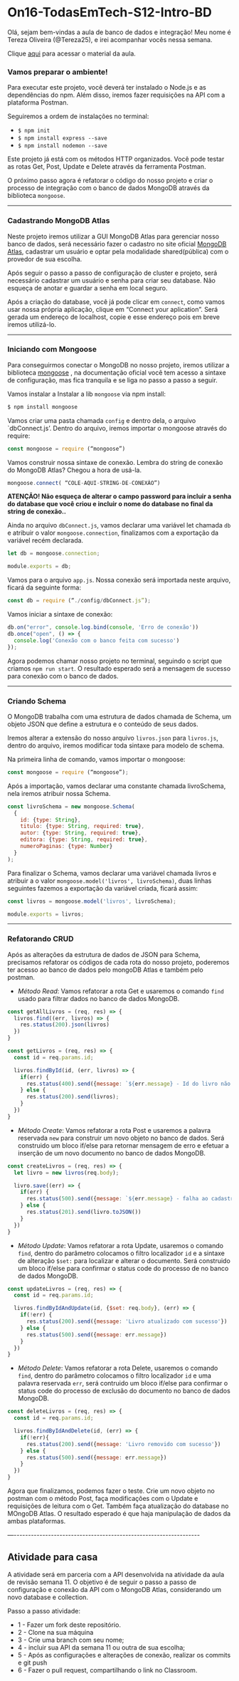 # On16-TodasEmTech-S12-Intro-BD

Olá, sejam bem-vindas a aula de banco de dados e integração! Meu nome é Tereza Oliveira (@Tereza25), e irei acompanhar vocês nessa semana.

Clique [aqui](https://github.com/reprograma/On16-TodasEmTech-S12-Intro-BD/blob/main/material%20aula/Banco%20de%20dados%20e%20Integra%C3%A7%C3%A3o%20-%20reprograma.pdf) para acessar o material da aula. 

### Vamos preparar o ambiente!


Para executar este projeto, você deverá ter instalado o Node.js e as dependências do npm. Além disso, iremos fazer requisições na API com a plataforma Postman.

Seguiremos a ordem de instalações no terminal:

- `$ npm init`
- `$ npm install express --save`
- `$ npm install nodemon --save`


Este projeto já está com os métodos HTTP organizados. Você pode testar as rotas Get, Post, Update e Delete através da ferramenta Postman. 

O próximo passo agora é refatorar o código do nosso projeto e criar o processo de integração com o banco de dados MongoDB através da biblioteca `mongoose`. 


-------------------------------

### Cadastrando MongoDB Atlas

Neste projeto iremos utilizar a GUI MongoDB Atlas para gerenciar nosso banco de dados, será necessário fazer o cadastro no site oficial [MongoDB Atlas](https://www.mongodb.com/atlas/database), cadastrar um usuário e optar pela modalidade shared(pública) com o provedor de sua escolha. 

Após seguir o passo a passo de configuração de cluster e projeto, será necessário cadastrar um usuário e senha para criar seu database. Não esqueça de anotar e guardar a senha em local seguro.  

Após a criação do database, você já pode clicar em `connect`, como vamos usar nossa própria aplicação, clique em “Connect your aplication”. Será gerada um endereço de localhost, copie e esse endereço pois em breve iremos utilizá-lo. 


-------------------------------

### Iniciando com Mongoose

Para conseguirmos conectar o MongoDB no nosso projeto, iremos utilizar a biblioteca [mongoose](https://www.npmjs.com/package/mongoose) , na documentação oficial você tem acesso a sintaxe de configuração, mas fica tranquila e se liga no passo a passo a seguir.

Vamos instalar a Instalar a lib `mongoose` via npm install: 

```js
$ npm install mongoose
``` 

Vamos criar uma pasta chamada `config` e dentro dela, o arquivo `dbConnect.js’.
Dentro do arquivo, iremos importar o mongoose através do require:

```js
const mongoose = require (“mongoose”)
```

Vamos construir nossa sintaxe de conexão. Lembra do string de conexão do MongoDB Atlas? Chegou a hora de usá-la. 

```js 
mongoose.connect( “COLE-AQUI-STRING-DE-CONEXÃO”)
```

**ATENÇÃO! Não esqueça de alterar o campo password para incluir a senha do database que você criou e incluir o nome do database no final da string de conexão..**

Ainda no arquivo `dbConnect.js`, vamos declarar uma variável let chamada `db` e atribuir o valor `mongoose.connection`, finalizamos com a exportação da variável recém declarada.


```js
let db = mongoose.connection;

module.exports = db;
```

Vamos para o arquivo `app.js`. Nossa conexão será importada neste arquivo, ficará da seguinte forma:

```js
const db = require (“./config/dbConnect.js”);
```

Vamos iniciar a sintaxe de conexão:

```js
db.on("error", console.log.bind(console, 'Erro de conexão'))
db.once("open", () => {
  console.log('Conexão com o banco feita com sucesso')
});
```

Agora podemos chamar nosso projeto no terminal, seguindo o script que criamos `npm run start`. O resultado esperado será a mensagem de sucesso para conexão com o banco de dados. 


----------------------------------------------------------------------

### Criando Schema


O MongoDB trabalha com uma estrutura de dados chamada de Schema, um objeto JSON que define a estrutura e o conteúdo de seus dados. 

Iremos alterar a extensão do nosso arquivo `livros.json` para  `livros.js`, dentro do arquivo, iremos modificar toda sintaxe para modelo de schema.

Na primeira linha de comando, vamos importar o mongoose:

```js
const mongoose = require (“mongoose”);
```

Após a importação, vamos declarar uma constante chamada livroSchema, nela iremos atribuir nossa Schema.


```js
const livroSchema = new mongoose.Schema(
  {
    id: {type: String},
    titulo: {type: String, required: true},
    autor: {type: String, required: true},
    editora: {type: String, required: true},
    numeroPaginas: {type: Number}
  }
);
```

Para finalizar o Schema, vamos declarar uma variável chamada livros e atribuir a o valor `mongoose.model('livros', livroSchema)`, duas linhas seguintes fazemos a exportação da variável criada, ficará assim:

```js
const livros = mongoose.model('livros', livroSchema);

module.exports = livros;
```

--------------------------------------------------------------------

### Refatorando CRUD 

Após as alterações da estrutura de dados de JSON para Schema, precisamos refatorar os códigos de cada rota do nosso projeto, poderemos ter acesso ao banco de dados pelo mongoDB Atlas e também pelo postman. 

- *Método Read*: Vamos refatorar a rota Get e usaremos o comando `find` usado para filtrar dados no banco de dados MongoDB.  

```js
const getAllLivros = (req, res) => {
  livros.find((err, livros) => {
    res.status(200).json(livros)
  })
}

const getLivros = (req, res) => {
  const id = req.params.id;

  livros.findById(id, (err, livros) => {
    if(err) {
      res.status(400).send({message: `${err.message} - Id do livro não localizado.`})
    } else {
      res.status(200).send(livros);
    }
  })
}
```

- *Método Create*: Vamos refatorar a rota Post e usaremos a palavra reservada `new` para construir um novo objeto no banco de dados. Será construido um bloco if/else para retornar mensagem de erro e efetuar a inserção de um novo documento no banco de dados MongoDB.  

```js
const createLivros = (req, res) => {
  let livro = new livros(req.body);

  livro.save((err) => {
    if(err) {
      res.status(500).send({message: `${err.message} - falha ao cadastrar livro.`})
    } else {
      res.status(201).send(livro.toJSON())
    }
  })
}
```

- *Método Update*: Vamos refatorar a rota Update, usaremos o comando `find`, dentro do parâmetro colocamos o filtro localizador `id` e  a sintaxe de alteração `$set:` para localizar e alterar o documento. Será construido um bloco if/else para confirmar o status code do processo de no banco de dados MongoDB. 

```js
const updateLivros = (req, res) => {
  const id = req.params.id;

  livros.findByIdAndUpdate(id, {$set: req.body}, (err) => {
    if(!err) {
      res.status(200).send({message: 'Livro atualizado com sucesso'})
    } else {
      res.status(500).send({message: err.message})
    }
  })
}
```

- *Método Delete*: Vamos refatorar a rota Delete, usaremos o comando `find`, dentro do parâmetro colocamos o filtro localizador `id` e uma palavra reservada `err`, será contruido um bloco if/else para confirmar o status code do processo de exclusão do documento no banco de dados MongoDB. 

```js
const deleteLivros = (req, res) => {
  const id = req.params.id;

  livros.findByIdAndDelete(id, (err) => {
    if(!err){
      res.status(200).send({message: 'Livro removido com sucesso'})
    } else {
      res.status(500).send({message: err.message})
    }
  })
}
```

Agora que finalizamos, podemos fazer o teste. 
Crie um novo objeto no postman com o método Post, faça modificações com o Update e requisições de leitura com o Get. Também faça atualização do database no MOngoDB Atlas. O resultado esperado é que haja manipulação de dados da ambas plataformas. 

—-----------------------------------------------------------------

## Atividade para casa

A atividade será em parceria com a API desenvolvida na atividade da aula de revisão semana 11. O objetivo é de seguir o passo a passo de configuração e conexão da API com o MongoDB Atlas, considerando um novo database e collection. 

Passo a passo atividade:

- 1 - Fazer um fork deste repositório.
- 2 - Clone na sua máquina
- 3 - Crie  uma branch com seu nome;
- 4 -  incluir sua API da semana 11 ou outra de sua escolha;
- 5 - Após as configurações e alterações de conexão, realizar os commits e git push 
- 6 - Fazer o pull request, compartilhando o link no Classroom. 



